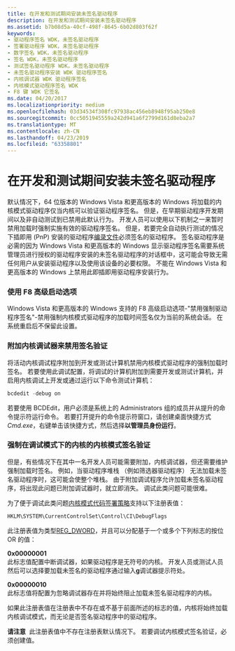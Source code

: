 ```yaml
---
title: 在开发和测试期间安装未签名驱动程序
description: 在开发和测试期间安装未签名驱动程序
ms.assetid: b7b08d5a-40cf-498f-8645-6b02d803f62f
keywords:
- 驱动程序签名 WDK，未签名驱动程序
- 签署驱动程序 WDK，未签名驱动程序
- 数字签名 WDK，未签名驱动程序
- 签名 WDK，未签名驱动程序
- 测试签名驱动程序 WDK，未签名驱动程序
- 未签名驱动程序安装 WDK 驱动程序签名
- 内核调试器 WDK 驱动程序签名
- 内核模式驱动程序签名 WDK
- F8 键 WDK 它签名
ms.date: 04/20/2017
ms.localizationpriority: medium
ms.openlocfilehash: 03d34534f308fc97938ac456eb8948f95ab250e8
ms.sourcegitcommit: 0cc5051945559a242d941a6f2799d161d8eba2a7
ms.translationtype: MT
ms.contentlocale: zh-CN
ms.lasthandoff: 04/23/2019
ms.locfileid: "63358801"
---
```

# <a name="installing-an-unsigned-driver-during-development-and-test"></a>在开发和测试期间安装未签名驱动程序


默认情况下，64 位版本的 Windows Vista 和更高版本的 Windows 将加载的内核模式驱动程序仅当内核可以验证驱动程序签名。 但是，在早期驱动程序开发期间以及非自动测试到已禁用此默认行为。 开发人员可以使用以下机制之一来暂时禁用加载时强制实施有效的驱动程序签名。 但是，若要完全自动执行测试的情况下插即用 (PnP) 安装的驱动程序[编录文件](catalog-files.md)必须签名的驱动程序。 签名驱动程序是必需的因为 Windows Vista 和更高版本的 Windows 显示驱动程序签名需要系统管理员进行授权的驱动程序安装的未签名驱动程序的对话框中，这可能会导致无需任何用户从安装驱动程序以及使用该设备的必要权限。 不能在 Windows Vista 和更高版本的 Windows 上禁用此即插即用驱动程序安装行为。

### <a name="use-the-f8-advanced-boot-option"></a>**使用 F8 高级启动选项**

Windows Vista 和更高版本的 Windows 支持的 F8 高级启动选项-"禁用强制驱动程序签名"-禁用强制内核模式驱动程序的加载时间签名仅为当前的系统会话。 在系统重启后不保留此设置。

### <a href="" id="attach-a-kernel-debugger-to-disable-signature-verification"></a> 附加内核调试器来禁用签名验证

将活动内核调试程序附加到开发或测试计算机禁用内核模式驱动程序的强制加载时签名。 若要使用此调试配置，将调试的计算机附加到需要开发或测试计算机，并启用内核调试上开发或通过运行以下命令测试计算机：

```cpp
bcdedit -debug on
```

若要使用 BCDEdit，用户必须是系统上的 Administrators 组的成员并从提升的命令提示符运行命令。 若要打开提升的命令提示符窗口，请创建桌面快捷方式*Cmd.exe*，右键单击该快捷方式，然后选择**以管理员身份运行**。

### <a href="" id="enforcing-kernel-mode-signature-verification-in-kernel-debugging-mode"></a> 强制在调试模式下的内核的内核模式签名验证

但是，有些情况下在其中一名开发人员可能需要附加，内核调试器，但还需要维护强制加载时签名。 例如，当驱动程序堆栈 （例如筛选器驱动程序） 无法加载未签名驱动程序时，这可能会使整个堆栈。 由于附加调试程序允许加载未签名驱动程序，将出现此问题已附加调试器时，就立即消失。 调试此类问题可能很难。

为了便于调试此类问题[内核模式代码签署策略](kernel-mode-code-signing-policy--windows-vista-and-later-.md)支持以下注册表值：

```cpp
HKLM\SYSTEM\CurrentControlSet\Control\CI\DebugFlags
```

此注册表值为类型[REG_DWORD](https://docs.microsoft.com/windows/desktop/SysInfo/registry-value-types)，并且可以分配基于一个或多个下列标志的按位 OR 的值：

<a href="" id="0x00000001"></a>**0x00000001**  
此标志值配置中断调试器，如果驱动程序是无符号的内核。 开发人员或测试人员然后可以选择要加载未签名的驱动程序通过输入**g**调试器提示符处。

<a href="" id="0x00000010"></a>**0x00000010**  
此标志值将配置为忽略调试器存在并将始终阻止加载未签名驱动程序的内核。

如果此注册表值在注册表中不存在或不基于前面所述的标志的值，内核将始终加载内核调试模式，而无论是否签名驱动程序中的驱动程序。

**请注意**  此注册表值中不存在注册表默认情况下。 若要调试内核模式签名验证，必须创建值。

 

 

 





